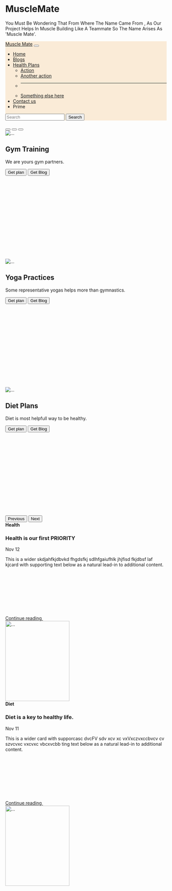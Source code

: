 # MuscleMate

You Must Be Wondering That From Where The Name Came From , As Our Project Helps In Muscle Building Like A Teammate So The Name Arises As 'Muscle Mate'.

<!doctype html>
<html lang="en">

<head>
  <meta charset="utf-8">
  <meta name="viewport" content="width=device-width, initial-scale=1">
  <title>Muscle Mate-Your Fitness Partner</title>
  <link href="https://cdn.jsdelivr.net/npm/bootstrap@5.3.3/dist/css/bootstrap.min.css" rel="stylesheet"
    integrity="sha384-QWTKZyjpPEjISv5WaRU9OFeRpok6YctnYmDr5pNlyT2bRjXh0JMhjY6hW+ALEwIH" crossorigin="anonymous">
</head>

<body>
  <nav class="navbar navbar-expand-lg bg-body-tertiary">
    <div class="container-fluid" style="background-color: antiquewhite;">
      <a class="navbar-brand" href="index.html">Muscle Mate</a>
      <button class="navbar-toggler" type="button" data-bs-toggle="collapse" data-bs-target="#navbarSupportedContent"
        aria-controls="navbarSupportedContent" aria-expanded="false" aria-label="Toggle navigation">
        <span class="navbar-toggler-icon"></span>
      </button>
      <div class="collapse navbar-collapse" id="navbarSupportedContent">
        <ul class="navbar-nav me-auto mb-2 mb-lg-0">
          <li class="nav-item">
            <a class="nav-link active" aria-current="page" href="/home.html">Home</a>
          </li>
          <li class="nav-item">
            <a class="nav-link" href="/Blogs.html">Blogs</a>
          </li>
          <li class="nav-item dropdown">
            <a class="nav-link dropdown-toggle" href="#" role="button" data-bs-toggle="dropdown" aria-expanded="false">
              Health Plans
            </a>
            <ul class="dropdown-menu">
              <li><a class="dropdown-item" href="#">Action</a></li>
              <li><a class="dropdown-item" href="#">Another action</a></li>
              <li>
                <hr class="dropdown-divider">
              </li>
              <li><a class="dropdown-item" href="#">Something else here</a></li>
            </ul>
          </li>
          <li class="nav-item">
            <a class="nav-link" href="/contact.html">Contact us</a>
          </li>
          <li class="nav-item">
            <a class="nav-link disabled" aria-disabled="true">Prime</a>
          </li>
        </ul>
        <form class="d-flex" role="search">
          <input class="form-control me-2" type="search" placeholder="Search" aria-label="Search">
          <button class="btn btn-outline-success" type="submit">Search</button>
        </form>
      </div>
    </div>
  </nav>



  <div id="carouselExampleCaptions" class="carousel slide">
    <div class="carousel-indicators">
      <button type="button" data-bs-target="#carouselExampleCaptions" data-bs-slide-to="0" class="active"
        aria-current="true" aria-label="Slide 1"></button>
      <button type="button" data-bs-target="#carouselExampleCaptions" data-bs-slide-to="1"
        aria-label="Slide 2"></button>
      <button type="button" data-bs-target="#carouselExampleCaptions" data-bs-slide-to="2"
        aria-label="Slide 3"></button>
    </div>
    <div class="carousel-inner">
      <div class="carousel-item " style="width: 100%; height: 400px;">
        <img src="https://th.bing.com/th/id/OIP.c3H7e58PgFbuM6fLyYmQwgHaEK?rs=1&pid=ImgDetMain" class="d-block w-100"
          alt="...">
        <div class="carousel-caption d-none d-md-block">
          <h2>Gym Training</h2>
          <p>We are yours gym partners.</p>
          <button class="btn btn-primary">Get plan</button>
          <button class="btn btn-success">Get Blog</button>
        </div>
      </div>
      <div class="carousel-item" style="width: 100%; height: 400px;">
        <img src="https://fitelo.co/wp-content/uploads/2022/09/Yoga-For-Concentration.png" class="d-block w-100"
          alt="...">
        <div class="carousel-caption d-none d-md-block">
          <h2>Yoga Practices</h2>
          <p>Some representative yogas helps more than gymnastics.</p>
          <button class="btn btn-primary">Get plan</button>
          <button class="btn btn-success">Get Blog</button>
        </div>
      </div>
      <div class="carousel-item active " style="width: 100%; height: 400px;">
        <img src="https://sattvikfoods.com/wp-content/uploads/2020/08/5-Steps-to-Lose-Weight-626230862.jpg"
          class="d-block w-100" alt="...">
        <div class="carousel-caption d-none d-md-block">
          <h2>Diet Plans</h2>
          <p>Diet is most helpfull way to be healthy.</p>
          <button class="btn btn-primary">Get plan</button>
          <button class="btn btn-success">Get Blog</button>
        </div>
      </div>
    </div>
    <button class="carousel-control-prev" type="button" data-bs-target="#carouselExampleCaptions" data-bs-slide="prev">
      <span class="carousel-control-prev-icon" aria-hidden="true"></span>
      <span class="visually-hidden">Previous</span>
    </button>
    <button class="carousel-control-next" type="button" data-bs-target="#carouselExampleCaptions" data-bs-slide="next">
      <span class="carousel-control-next-icon" aria-hidden="true"></span>
      <span class="visually-hidden">Next</span>
    </button>
  </div>

  <div class="container my-4">
    <div class="row mb-2">
      <div class="col-md-6">
        <div class="row g-0 border rounded overflow-hidden flex-md-row mb-4 shadow-sm h-md-250 position-relative">
          <div class="col p-4 d-flex flex-column position-static">
            <strong class="d-inline-block mb-2 text-primary-emphasis">Health</strong>
            <h3 class="mb-0">Health is our first PRIORITY</h3>
            <div class="mb-1 text-body-secondary">Nov 12</div>
            <p class="card-text mb-auto">This is a wider  skdjahfkjdbvkd fhgdsfkj sdlhfgaiufhlk jhjfisd fkjdbsf laf kjcard with supporting text below as a natural lead-in to
              additional content.</p>
            <a href="#" class="icon-link gap-1 icon-link-hover stretched-link">
              Continue reading
              <svg class="bi">
                <use xlink:href="#chevron-right"></use>
              </svg>
            </a>
          </div>
          <div class="col-auto d-none d-lg-block">
            <img class="bd-placeholder-img" width="200" height="250" src="https://th.bing.com/th/id/OIP.CdHylLXPRYeRfnhkyVvkoAHaLG?pid=ImgDet&w=179&h=268&c=7&dpr=1.3" alt="...">
          </div>
        </div>
      </div>
      <div class="col-md-6">
        <div class="row g-0 border rounded overflow-hidden flex-md-row mb-4 shadow-sm h-md-250 position-relative">
          <div class="col p-4 d-flex flex-column position-static">
            <strong class="d-inline-block mb-2 text-success-emphasis">Diet</strong>
            <h3 class="mb-0">Diet is a key to healthy life.</h3>
            <div class="mb-1 text-body-secondary">Nov 11</div>
            <p class="mb-auto">This is a wider card with supporcasc dvcFV sdv xcv xc vxVxczvxccbvcv cv szvcvxc vxcvxc vbcxvcbb ting text below as a natural lead-in to additional
              content.</p>
            <a href="#" class="icon-link gap-1 icon-link-hover stretched-link">
              Continue reading
              <svg class="bi">
                <use xlink:href="#chevron-right"></use>
              </svg>
            </a>
          </div>
          <div class="col-auto d-none d-lg-block">
            <img class="bd-placeholder-img" width="200" height="250" src="https://www.adityabirlacapital.com/healthinsurance/active-together/wp-content/uploads/2023/03/What-Is-A-Balanced-Diet.jpg" alt="...">
          </div>
        </div>
      </div>
    </div>
  </div>
</body>

</html>
